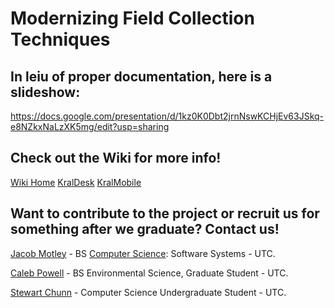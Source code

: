 # Modernizing Field Collection Techniques

## In leiu of proper documentation, here is a slideshow:
https://docs.google.com/presentation/d/1kz0K0Dbt2jrnNswKCHjEv63JSkq-e8NZkxNaLzXK5mg/edit?usp=sharing

## Check out the Wiki for more info!
[Wiki Home](https://github.com/j-h-m/Plant-Digitization-Project/wiki)
[KralDesk](https://github.com/j-h-m/Plant-Digitization-Project/wiki/KralDesk)
[KralMobile](https://github.com/j-h-m/Plant-Digitization-Project/wiki/KralMobile)

## Want to contribute to the project or recruit us for something after we graduate? Contact us!

[Jacob Motley](https://www.linkedin.com/in/jacob-motley-b627a1152) - BS [Computer Science](https://github.com/j-h-m): Software Systems - UTC.

[Caleb Powell](https://github.com/CapPow) - BS Environmental Science, Graduate Student - UTC.

[Stewart Chunn](https://www.linkedin.com/in/stewart-chunn-1aa686106) - Computer Science Undergraduate Student - UTC.
